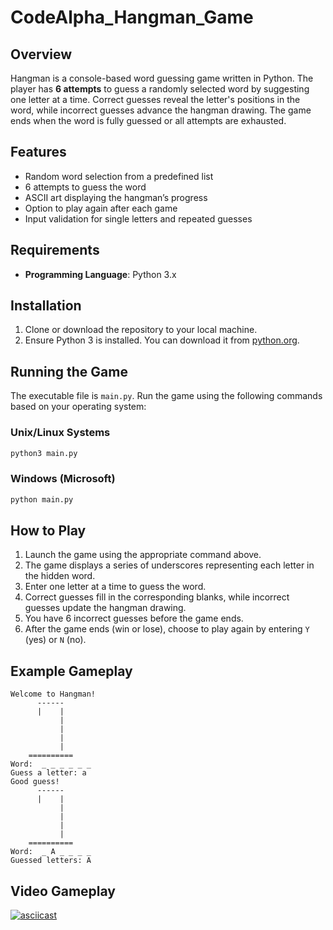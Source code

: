 # CodeAlpha_Hangman_Game

## Overview

Hangman is a console-based word guessing game written in Python. The player has **6 attempts** to guess a randomly selected word by suggesting one letter at a time. Correct guesses reveal the letter's positions in the word, while incorrect guesses advance the hangman drawing. The game ends when the word is fully guessed or all attempts are exhausted.

## Features

- Random word selection from a predefined list
- 6 attempts to guess the word
- ASCII art displaying the hangman’s progress
- Option to play again after each game
- Input validation for single letters and repeated guesses

## Requirements

- **Programming Language**: Python 3.x

## Installation

1. Clone or download the repository to your local machine.
2. Ensure Python 3 is installed. You can download it from [python.org](https://www.python.org/downloads/).

## Running the Game

The executable file is `main.py`. Run the game using the following commands based on your operating system:

### Unix/Linux Systems
```bash
python3 main.py
```

### Windows (Microsoft)
```bash
python main.py
```

## How to Play

1. Launch the game using the appropriate command above.
2. The game displays a series of underscores representing each letter in the hidden word.
3. Enter one letter at a time to guess the word.
4. Correct guesses fill in the corresponding blanks, while incorrect guesses update the hangman drawing.
5. You have 6 incorrect guesses before the game ends.
6. After the game ends (win or lose), choose to play again by entering `Y` (yes) or `N` (no).

## Example Gameplay

```
Welcome to Hangman!
      ------
      |    |
           |
           |
           |
           |
    ==========
Word:  _ _ _ _ _ _
Guess a letter: a
Good guess!
      ------
      |    |
           |
           |
           |
           |
    ==========
Word:  _ A _ _ _ _
Guessed letters: A
```

## Video Gameplay

[![asciicast](https://asciinema.org/a/PHznnPLFc0W9D9hD55hw5ja3j.svg)](https://asciinema.org/a/PHznnPLFc0W9D9hD55hw5ja3j)